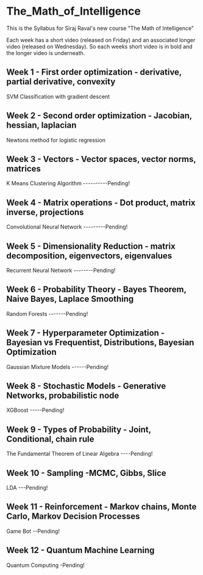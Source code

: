 # The_Math_of_Intelligence
This is the Syllabus for Siraj Raval's new course "The Math of Intelligence"

Each week has a short video (released on Friday) and an associated longer video (released on Wednesday). So each weeks short video is in bold and the longer video is underneath.

## Week 1 - First order optimization - derivative, partial derivative, convexity
 SVM Classification with gradient descent
## Week 2 - Second order optimization - Jacobian, hessian, laplacian
 Newtons method for logistic regression
## Week 3 - Vectors - Vector spaces, vector norms, matrices
 K Means Clustering Algorithm ----------Pending! 
## Week 4 - Matrix operations - Dot product, matrix inverse, projections
 Convolutional Neural Network ---------Pending! 
## Week 5 - Dimensionality Reduction - matrix decomposition, eigenvectors, eigenvalues
 Recurrent Neural Network  --------Pending! 
## Week 6 - Probability Theory - Bayes Theorem, Naive Bayes, Laplace Smoothing 
 Random Forests -------Pending! 
 ## Week 7 - Hyperparameter Optimization - Bayesian vs Frequentist, Distributions, Bayesian Optimization
 Gaussian Mixture Models ------Pending! 
## Week 8 - Stochastic Models - Generative Networks, probabilistic node
 XGBoost -----Pending! 
## Week 9 - Types of Probability - Joint, Conditional, chain rule
 The Fundamental Theorem of Linear Algebra ----Pending! 
## Week 10 - Sampling -MCMC, Gibbs, Slice
 LDA ---Pending! 
## Week 11 - Reinforcement - Markov chains, Monte Carlo, Markov Decision Processes
 Game Bot --Pending! 
## Week 12 - Quantum Machine Learning
Quantum Computing -Pending!

